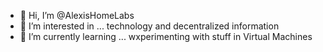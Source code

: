 - 👋 Hi, I’m @AlexisHomeLabs
- 👀 I’m interested in ... technology and decentralized information
- 🌱 I’m currently learning ... wxperimenting with stuff in Virtual Machines



<!---
AlexisHomeLabs/AlexisHomeLabs is a ✨ special ✨ repository because its `README.md` (this file) appears on your GitHub profile.
You can click the Preview link to take a look at your changes.
--->
